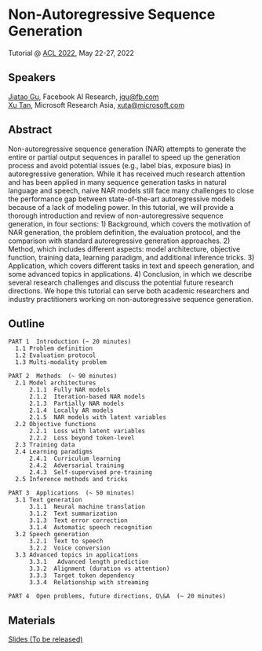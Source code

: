 # Non-Autoregressive Sequence Generation
Tutorial @ [ACL 2022](https://www.2022.aclweb.org/), May 22-27, 2022


## Speakers
[Jiatao Gu](https://jiataogu.me/), Facebook AI Research, <jgu@fb.com> <br>
[Xu Tan](https://www.microsoft.com/en-us/research/people/xuta/), Microsoft Research Asia, <xuta@microsoft.com> 



## Abstract
Non-autoregressive sequence generation (NAR) attempts to generate the entire or partial output sequences in parallel to speed up the generation process and avoid potential issues (e.g., label bias, exposure bias) in autoregressive generation. While it has received much research attention and has been applied in many sequence generation tasks in natural language and speech, naive NAR models still face many challenges to close the performance gap between state-of-the-art autoregressive models because of a lack of modeling power. In this tutorial, we will provide a thorough introduction and review of non-autoregressive sequence generation, in four sections: 1) Background, which covers the motivation of NAR generation, the problem definition, the evaluation protocol, and the comparison with standard autoregressive generation approaches. 2) Method, which includes different aspects: model architecture, objective function, training data, learning paradigm, and additional inference tricks. 3) Application, which covers different tasks in text and speech generation, and some advanced topics in applications. 4) Conclusion, in which we describe several research challenges and discuss the potential future research directions. We hope this tutorial can serve both academic researchers and industry practitioners working on non-autoregressive sequence generation. 


## Outline

    PART 1  Introduction (~ 20 minutes) 
      1.1 Problem definition 
      1.2 Evaluation protocol 
      1.3 Multi-modality problem 
      
    PART 2  Methods  (~ 90 minutes) 
      2.1 Model architectures 
          2.1.1  Fully NAR models 
          2.1.2  Iteration-based NAR models 
          2.1.3  Partially NAR models 
          2.1.4  Locally AR models 
          2.1.5  NAR models with latent variables 
      2.2 Objective functions 
          2.2.1  Loss with latent variables 
          2.2.2  Loss beyond token-level 
      2.3 Training data 
      2.4 Learning paradigms 
          2.4.1  Curriculum learning 
          2.4.2  Adversarial training 
          2.4.3  Self-supervised pre-training 
      2.5 Inference methods and tricks 
      
    PART 3  Applications  (~ 50 minutes) 
      3.1 Text generation 
          3.1.1  Neural machine translation 
          3.1.2  Text summarization 
          3.1.3  Text error correction 
          3.1.4  Automatic speech recognition 
      3.2 Speech generation 
          3.2.1  Text to speech 
          3.2.2  Voice conversion 
      3.3 Advanced topics in applications 
          3.3.1   Advanced length prediction 
          3.3.2  Alignment (duration vs attention)
          3.3.3  Target token dependency
          3.3.4  Relationship with streaming
          
    PART 4  Open problems, future directions, Q\&A  (~ 20 minutes)
    
## Materials
[Slides (To be released)](TBD)<br>


